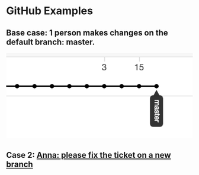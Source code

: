 # GitHub Examples

<!-- [![Build Status](https://travis-ci.org/aleman/hw01.svg?branch=master)](https://travis-ci.org/aleman/hw01) -->

## Base case: 1 person makes changes on the default branch: master.
![image](img/case-1.png?raw=true)

## Case 2: [Anna: please fix the ticket on a new branch](case-2-fix-ticket-on-a-branch.md)

